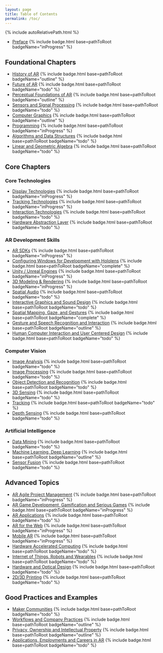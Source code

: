 ```yaml
---
layout: page
title: Table of Contents
permalink: /toc/
---
```


{% include autoRelativePath.html %}

- [Preface](/ar-for-eu-book/chapter/preface/) {% include badge.html base=pathToRoot badgeName="inProgress" %}

## Foundational Chapters

- [History of AR](/ar-for-eu-book/chapter/historyar/) {% include badge.html base=pathToRoot badgeName="outline" %}
- [Future of AR](/ar-for-eu-book/chapter/futurear/) {% include badge.html base=pathToRoot badgeName="todo" %}
- [Perceptual Foundations of AR](/ar-for-eu-book/chapter/perceptionar/) {% include badge.html base=pathToRoot badgeName="outline" %}
- [Sensors and Signal Processing](/ar-for-eu-book/chapter/sensors/) {% include badge.html base=pathToRoot badgeName="todo" %}
- [Computer Graphics](/ar-for-eu-book/chapter/cg/) {% include badge.html base=pathToRoot badgeName="outline" %}
- [Programming](/ar-for-eu-book/chapter/prog/) {% include badge.html base=pathToRoot badgeName="inProgress" %}
- [Algorithms and Data Structures](/ar-for-eu-book/chapter/ads/) {% include badge.html base=pathToRoot badgeName="todo" %}
- [Linear and Geometric Algebra](/ar-for-eu-book/chapter/math/) {% include badge.html base=pathToRoot badgeName="todo" %}

## Core Chapters

### Core Technologies
- [Display Technologies](/ar-for-eu-book/chapter/displaytech/) {% include badge.html base=pathToRoot badgeName="inProgress" %}
- [Tracking Technologies](/ar-for-eu-book/chapter/tracking/) {% include badge.html base=pathToRoot badgeName="inProgress" %}
- [Interaction Technologies](/ar-for-eu-book/chapter/interaction/) {% include badge.html base=pathToRoot badgeName="todo" %}
- [Hardware Abstraction Layer](/ar-for-eu-book/chapter/hal/) {% include badge.html base=pathToRoot badgeName="todo" %}

### AR Development Skills

- [AR SDKs](/ar-for-eu-book/chapter/arsdk/) {% include badge.html base=pathToRoot badgeName="inProgress" %}
- [Configuring Windows for Development with Hololens](/ar-for-eu-book/chapter/holotoolkit/) {% include badge.html base=pathToRoot badgeName="complete" %}
- [Unity / Unreal Engines](/ar-for-eu-book/chapter/engines/) {% include badge.html base=pathToRoot badgeName="inProgress" %}
- [3D Modeling & Rendering](/ar-for-eu-book/chapter/modeling/) {% include badge.html base=pathToRoot badgeName="inProgress" %}
- [Spatial Audio](/ar-for-eu-book/chapter/spatialaudio/) {% include badge.html base=pathToRoot badgeName="todo" %}
- [Interactive Graphics and Sound Design](/ar-for-eu-book/chapter/intdesign/) {% include badge.html base=pathToRoot badgeName="todo" %}
- [Spatial Mapping, Gaze, and Gestures](/ar-for-eu-book/chapter/spatialMapping/) {% include badge.html base=pathToRoot badgeName="complete" %}
- [Gesture and Speech Recognition and Interaction](/ar-for-eu-book/chapter/gesturespeech/) {% include badge.html base=pathToRoot badgeName="outline" %}
- [Human Computer Interaction and User Centered Design](/ar-for-eu-book/chapter/hci/) {% include badge.html base=pathToRoot badgeName="todo" %}

### Computer Vision

- [Image Analysis](/ar-for-eu-book/chapter/imageanalysis/) {% include badge.html base=pathToRoot badgeName="todo" %}
- [Image Processing](/ar-for-eu-book/chapter/imageproc/) {% include badge.html base=pathToRoot badgeName="todo" %}
- [Object Detection and Recognition](/ar-for-eu-book/chapter/odr/) {% include badge.html base=pathToRoot badgeName="todo" %}
- [3D Sensing](/ar-for-eu-book/chapter/3Dsensing/) {% include badge.html base=pathToRoot badgeName="todo" %}
- [Tracking](/ar-for-eu-book/chapter/otracking/) {% include badge.html base=pathToRoot badgeName="todo" %}
- [Depth Sensing](/ar-for-eu-book/chapter/depthsensing/) {% include badge.html base=pathToRoot badgeName="todo" %}

### Artificial Intelligence

- [Data Mining](/ar-for-eu-book/chapter/dm/) {% include badge.html base=pathToRoot badgeName="todo" %}
- [Machine Learning, Deep Learning](/ar-for-eu-book/chapter/ml/) {% include badge.html base=pathToRoot badgeName="outline" %}
- [Sensor Fusion](/ar-for-eu-book/chapter/sf/) {% include badge.html base=pathToRoot badgeName="todo" %}

## Advanced Topics

- [AR Agile Project Management](/ar-for-eu-book/chapter/apm/) {% include badge.html base=pathToRoot badgeName="inProgress" %}
- [AR Game Development, Gamification and Serious Games](/ar-for-eu-book/chapter/game/) {% include badge.html base=pathToRoot badgeName="inProgress" %}
- [AR Applications](/ar-for-eu-book/chapter/apps/) {% include badge.html base=pathToRoot badgeName="todo" %}
- [AR for the Web](/ar-for-eu-book/chapter/web/) {% include badge.html base=pathToRoot badgeName="inProgress" %}
- [Mobile AR](/ar-for-eu-book/chapter/mobile/) {% include badge.html base=pathToRoot badgeName="inProgress" %}
- [Hardware Accelerated Computing](/ar-for-eu-book/chapter/hac/) {% include badge.html base=pathToRoot badgeName="todo" %}
- [Internet of Things, Robots and Wearables](/ar-for-eu-book/chapter/iot/) {% include badge.html base=pathToRoot badgeName="todo" %}
- [Hardware and Optical Design](/ar-for-eu-book/chapter/hardware/) {% include badge.html base=pathToRoot badgeName="todo" %}
- [2D/3D Printing](/ar-for-eu-book/chapter/printing/) {% include badge.html base=pathToRoot badgeName="todo" %}

## Good Practices and Examples

- [Maker Communities](/ar-for-eu-book/chapter/maker/) {% include badge.html base=pathToRoot badgeName="todo" %}
- [Workflows and Company Practices](/ar-for-eu-book/chapter/workflows/) {% include badge.html base=pathToRoot badgeName="outline" %}
- [Privacy, Ownership and Intellectual Property](/ar-for-eu-book/chapter/privacy/) {% include badge.html base=pathToRoot badgeName="outline" %}
- [Applications, Employments and Careers in AR](/ar-for-eu-book/chapter/careers/) {% include badge.html base=pathToRoot badgeName="todo" %}


<!--
<div class="trigger">
<ul class="post-list">
  {% for my_page in site.pages %}
    {% if my_page.title %}
      {% if my_page.categories == 'chapter' %}
      <li>
      <a class="page-link" href="{{ my_page.url | prepend: site.baseurl }}">{{ my_page.title }}</a>
      </li>
      {% endif %}
    {% endif %}
  {% endfor %}
</ul>
</div>
-->
